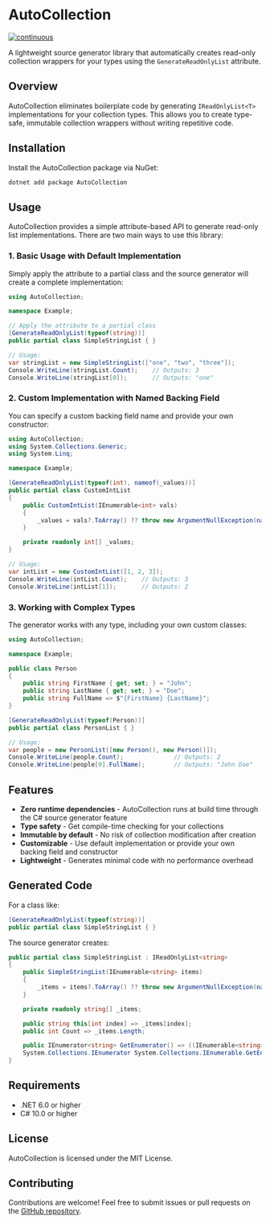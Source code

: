 # AutoCollection

[![continuous](https://github.com/ChaseFlorell/AutoCollection/actions/workflows/continuous.yml/badge.svg)](https://github.com/ChaseFlorell/AutoCollection/actions/workflows/continuous.yml)

A lightweight source generator library that automatically creates read-only collection wrappers for your types using the `GenerateReadOnlyList` attribute.

## Overview

AutoCollection eliminates boilerplate code by generating `IReadOnlyList<T>` implementations for your collection types. This allows you to create type-safe, immutable collection wrappers without writing repetitive code.

## Installation

Install the AutoCollection package via NuGet:

```bash
dotnet add package AutoCollection
```

## Usage

AutoCollection provides a simple attribute-based API to generate read-only list implementations. There are two main ways to use this library:

### 1. Basic Usage with Default Implementation

Simply apply the attribute to a partial class and the source generator will create a complete implementation:

```csharp
using AutoCollection;

namespace Example;

// Apply the attribute to a partial class
[GenerateReadOnlyList(typeof(string))]
public partial class SimpleStringList { }

// Usage:
var stringList = new SimpleStringList(["one", "two", "three"]);
Console.WriteLine(stringList.Count);    // Outputs: 3
Console.WriteLine(stringList[0]);       // Outputs: "one"
```

### 2. Custom Implementation with Named Backing Field

You can specify a custom backing field name and provide your own constructor:

```csharp
using AutoCollection;
using System.Collections.Generic;
using System.Linq;

namespace Example;

[GenerateReadOnlyList(typeof(int), nameof(_values))]
public partial class CustomIntList
{
    public CustomIntList(IEnumerable<int> vals)
    {
        _values = vals?.ToArray() ?? throw new ArgumentNullException(nameof(vals));
    }

    private readonly int[] _values;
}

// Usage:
var intList = new CustomIntList([1, 2, 3]);
Console.WriteLine(intList.Count);    // Outputs: 3
Console.WriteLine(intList[1]);       // Outputs: 2
```

### 3. Working with Complex Types

The generator works with any type, including your own custom classes:

```csharp
using AutoCollection;

namespace Example;

public class Person
{
    public string FirstName { get; set; } = "John";
    public string LastName { get; set; } = "Doe";
    public string FullName => $"{FirstName} {LastName}";
}

[GenerateReadOnlyList(typeof(Person))]
public partial class PersonList { }

// Usage:
var people = new PersonList([new Person(), new Person()]);
Console.WriteLine(people.Count);              // Outputs: 2
Console.WriteLine(people[0].FullName);        // Outputs: "John Doe"
```

## Features

- **Zero runtime dependencies** - AutoCollection runs at build time through the C# source generator feature
- **Type safety** - Get compile-time checking for your collections
- **Immutable by default** - No risk of collection modification after creation
- **Customizable** - Use default implementation or provide your own backing field and constructor
- **Lightweight** - Generates minimal code with no performance overhead

## Generated Code

For a class like:

```csharp
[GenerateReadOnlyList(typeof(string))]
public partial class SimpleStringList { }
```

The source generator creates:

```csharp
public partial class SimpleStringList : IReadOnlyList<string>
{
    public SimpleStringList(IEnumerable<string> items)
    {
        _items = items?.ToArray() ?? throw new ArgumentNullException(nameof(items));
    }

    private readonly string[] _items;

    public string this[int index] => _items[index];
    public int Count => _items.Length;

    public IEnumerator<string> GetEnumerator() => ((IEnumerable<string>)_items).GetEnumerator();
    System.Collections.IEnumerator System.Collections.IEnumerable.GetEnumerator() => _items.GetEnumerator();
}
```

## Requirements

- .NET 6.0 or higher
- C# 10.0 or higher

## License

AutoCollection is licensed under the MIT License.

## Contributing

Contributions are welcome! Feel free to submit issues or pull requests on the [GitHub repository](https://github.com/ChaseFlorell/AutoCollection).